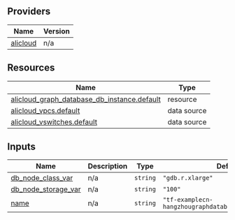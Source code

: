<!-- BEGIN_TF_DOCS -->
## Providers

| Name | Version |
|------|---------|
| <a name="provider_alicloud"></a> [alicloud](#provider\_alicloud) | n/a |

## Resources

| Name | Type |
|------|------|
| [alicloud_graph_database_db_instance.default](https://registry.terraform.io/providers/hashicorp/alicloud/latest/docs/resources/graph_database_db_instance) | resource |
| [alicloud_vpcs.default](https://registry.terraform.io/providers/hashicorp/alicloud/latest/docs/data-sources/vpcs) | data source |
| [alicloud_vswitches.default](https://registry.terraform.io/providers/hashicorp/alicloud/latest/docs/data-sources/vswitches) | data source |

## Inputs

| Name | Description | Type | Default | Required |
|------|-------------|------|---------|:--------:|
| <a name="input_db_node_class_var"></a> [db\_node\_class\_var](#input\_db\_node\_class\_var) | n/a | `string` | `"gdb.r.xlarge"` | no |
| <a name="input_db_node_storage_var"></a> [db\_node\_storage\_var](#input\_db\_node\_storage\_var) | n/a | `string` | `"100"` | no |
| <a name="input_name"></a> [name](#input\_name) | n/a | `string` | `"tf-examplecn-hangzhougraphdatabasedbinstance26478"` | no |
<!-- END_TF_DOCS -->    